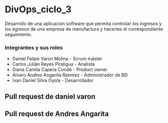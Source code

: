 # DivOps_ciclo_3
Desarrollo de una aplicación software que permita controlar los ingresos y los egresos de una empresa de manufactura y hacerles el correspondiente seguimiento.

### Integrantes y sus roles
- Daniel Felipe Varon Molina - Scrum máster
- Carlos Julián Reyes Piraligua - Analista
- Diana Camila Capera Conde - Product owner
- Alvaro Andres Angarita Ramirez - Administrador de BD
- Ivan Daniel Silva Oyola - Desarrollador


## Pull request de daniel varon
## Pull request de Andres Angarita